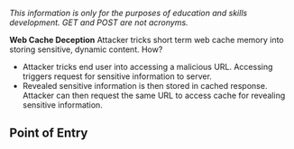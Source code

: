 *This information is only for the purposes of education and skills development. GET and POST are not acronyms.*

**Web Cache Deception**
Attacker tricks short term web cache memory into storing sensitive, dynamic content. How?
- Attacker tricks end user into accessing a malicious URL. Accessing triggers request for sensitive information to server.
- Revealed sensitive information is then stored in cached response. Attacker can then request the same URL to access cache for revealing sensitive information.

**Point of Entry**
- 